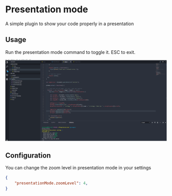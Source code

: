 # Presentation mode

A simple plugin to show your code properly in a presentation

## Usage

Run the presentation mode command to toggle it. ESC to exit.

![Screenshot](demo.gif)

## Configuration

You can change the zoom level in presentation mode in your settings

```json
{
    "presentationMode.zoomLevel": 4,
}
```